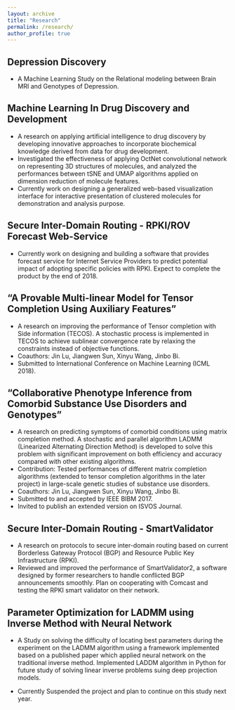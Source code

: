 ```yaml
---
layout: archive
title: "Research"
permalink: /research/
author_profile: true
---
```


## Depression Discovery
* A Machine Learning Study on the Relational modeling between Brain MRI and Genotypes of Depression.

## Machine Learning In Drug Discovery and Development
* A research on applying artificial intelligence to drug discovery by developing innovative approaches to incorporate biochemical knowledge derived from data for drug development.
* Investigated the effectiveness of applying OctNet convolutional network on representing 3D structures of molecules, and analyzed the performances between tSNE and UMAP algorithms applied on dimension reduction of molecule features.  
* Currently work on designing a generalized web-based visualization interface for interactive presentation of clustered molecules for demonstration and analysis purpose.

## Secure Inter-Domain Routing - RPKI/ROV Forecast Web-Service
* Currently work on designing and building a software that provides forecast service for Internet Service Providers to predict potential impact of adopting specific policies with RPKI. Expect to complete the product by the end of 2018.
## “A Provable Multi-linear Model for Tensor Completion Using Auxiliary Features”
* A research on improving the performance of Tensor completion with Side information (TECOS). A stochastic process is implemented in TECOS to achieve sublinear convergence rate by relaxing the constraints instead of objective functions.
* Coauthors: Jin Lu, Jiangwen Sun, Xinyu Wang, Jinbo Bi.
* Submitted to International Conference on Machine Learning (ICML 2018).


## “Collaborative Phenotype Inference from Comorbid Substance Use Disorders and Genotypes”
* A research on predicting symptoms of comorbid conditions using matrix completion method. A stochastic and parallel algorithm LADMM (Linearized  Alternating Direction Method) is developed to solve this problem with  significant improvement on both efficiency and accuracy compared with other existing algorithms.
* Contribution: Tested performances of different matrix completion algorithms (extended to tensor completion algorithms in the later project) in large-scale genetic studies of substance use disorders.
* Coauthors: Jin Lu, Jiangwen Sun, Xinyu Wang, Jinbo Bi.
* Submitted to and accepted by IEEE BIBM 2017.
* Invited to publish an extended version on ISVOS Journal.

## Secure Inter-Domain Routing - SmartValidator
* A research on protocols to secure inter-domain  routing based on current Borderless Gateway Protocol (BGP) and Resource Public Key Infrastructure (RPKI).
* Reviewed and improved the performance of SmartValidator2, a software designed by former researchers to handle conflicted BGP announcements smoothly. 
Plan on cooperating with Comcast and testing the RPKI smart validator on their network.

## Parameter Optimization for LADMM using Inverse Method with Neural Network
* A Study on solving the difficulty of locating best parameters during the experiment on the LADMM algorithm using a framework implemented based on a published paper which applied neural network on the traditional inverse method.
Implemented LADDM algorithm in Python for future study of solving linear inverse problems suing deep projection models.

* Currently Suspended the project and plan to continue on this study next year. 
